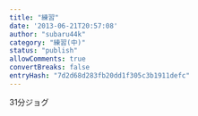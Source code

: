 ```yaml
---
title: "練習"
date: '2013-06-21T20:57:08'
author: "subaru44k"
category: "練習(中)"
status: "publish"
allowComments: true
convertBreaks: false
entryHash: "7d2d68d283fb20dd1f305c3b1911defc"
---
```

31分ジョグ
